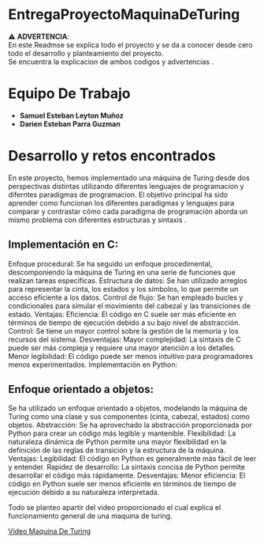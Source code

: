 # EntregaProyectoMaquinaDeTuring

⚠️ **ADVERTENCIA**: <br>
En este Readmse se explica todo el proyecto y se da a conocer desde cero todo el desarrollo y planteamiento del proyecto.<br>
Se encuentra la explicacion de ambos codigos y advertencias .

# Equipo De Trabajo 

- **Samuel Esteban Leyton Muñoz**
- **Darien Esteban Parra Guzman**
</p>

# Desarrollo y retos encontrados 
</p>
</p>
En este proyecto, hemos implementado una máquina de Turing desde dos perspectivas distintas utilizando diferentes lenguajes de programacion y diferntes paradigmas de programacion. El objetivo principal ha sido aprender como funcionan los diferentes paradigmas y lenguajes para comparar y contrastar cómo cada paradigma de programación aborda un mismo problema con diferentes estructuras y sintaxis .<br>
</p>

## Implementación en C:

Enfoque procedural: Se ha seguido un enfoque procedimental, descomponiendo la máquina de Turing en una serie de funciones que realizan tareas específicas.
Estructura de datos: Se han utilizado arreglos para representar la cinta, los estados y los símbolos, lo que permite un acceso eficiente a los datos.
Control de flujo: Se han empleado bucles y condicionales para simular el movimiento del cabezal y las transiciones de estado.
Ventajas:
Eficiencia: El código en C suele ser más eficiente en términos de tiempo de ejecución debido a su bajo nivel de abstracción.
Control: Se tiene un mayor control sobre la gestión de la memoria y los recursos del sistema.
Desventajas:
Mayor complejidad: La sintaxis de C puede ser más compleja y requiere una mayor atención a los detalles.
Menor legibilidad: El código puede ser menos intuitivo para programadores menos experimentados.
Implementación en Python:

## Enfoque orientado a objetos:
Se ha utilizado un enfoque orientado a objetos, modelando la máquina de Turing como una clase y sus componentes (cinta, cabezal, estados) como objetos.
Abstracción: Se ha aprovechado la abstracción proporcionada por Python para crear un código más legible y mantenible.
Flexibilidad: La naturaleza dinámica de Python permite una mayor flexibilidad en la definición de las reglas de transición y la estructura de la máquina.
Ventajas:
Legibilidad: El código en Python es generalmente más fácil de leer y entender.
Rapidez de desarrollo: La sintaxis concisa de Python permite desarrollar el código más rápidamente.
Desventajas:
Menor eficiencia: El código en Python suele ser menos eficiente en términos de tiempo de ejecución debido a su naturaleza interpretada. <br>
</p>
</p>
Todo se planteo apartir del video proporcionado el cual explica el funcionamiento general de una maquina de turing.<br>

[Video Maquina De Turing](https://youtu.be/iaXLDz_UeYY?si=MqAOkwfVODBneKfI)


